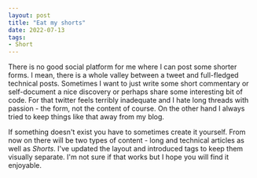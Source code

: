 ```yaml
---
layout: post
title: "Eat my shorts"
date: 2022-07-13
tags:
- Short
---
```


There is no good social platform for me where I can post some shorter forms. I mean, there is a whole valley between a tweet and full-fledged technical posts. Sometimes I want to just write some short commentary or self-document a nice discovery or perhaps share some interesting bit of code. For that twitter feels terribly inadequate and I hate long threads with passion - the form, not the content of course. On the other hand I always tried to keep things like that away from my blog.
 
If something doesn't exist you have to sometimes create it yourself. From now on there will be two types of content - long and technical articles as well as *Shorts*. I've updated the layout and introduced tags to keep them visually separate. I'm not sure if that works but I hope you will find it enjoyable.